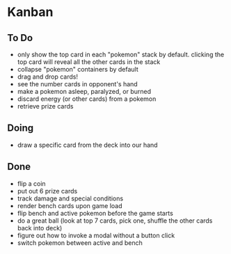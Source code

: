 # Kanban

## To Do
- only show the top card in each "pokemon" stack by default. clicking the top card will reveal all the other cards in the stack
- collapse "pokemon" containers by default
- drag and drop cards!
- see the number cards in opponent's hand
- make a pokemon asleep, paralyzed, or burned
- discard energy (or other cards) from a pokemon
- retrieve prize cards

## Doing
- draw a specific card from the deck into our hand

## Done
- flip a coin
- put out 6 prize cards
- track damage and special conditions
- render bench cards upon game load
- flip bench and active pokemon before the game starts
- do a great ball (look at top 7 cards, pick one, shuffle the other cards back into deck)
- figure out how to invoke a modal without a button click
- switch pokemon between active and bench
